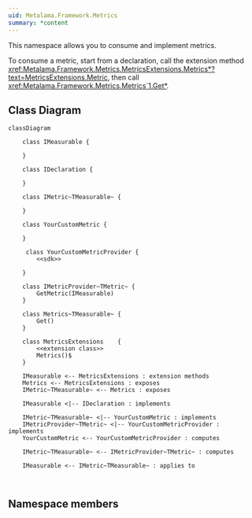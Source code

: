 ```yaml
---
uid: Metalama.Framework.Metrics
summary: *content
---
```


This namespace allows you to consume and implement metrics.

To consume a metric, start from a declaration, call the extension method <xref:Metalama.Framework.Metrics.MetricsExtensions.Metrics*?text=MetricsExtensions.Metric>, then call <xref:Metalama.Framework.Metrics.Metrics`1.Get*>.


## Class Diagram

```mermaid
classDiagram
    
    class IMeasurable {
        
    }

    class IDeclaration {

    }

    class IMetric~TMeasurable~ {

    }

    class YourCustomMetric {

    }

     class YourCustomMetricProvider {
        <<sdk>>

    }

    class IMetricProvider~TMetric~ {
        GetMetric(IMeasurable)
    }

    class Metrics~TMeasurable~ {
        Get()
    }

    class MetricsExtensions    {
        <<extension class>>
        Metrics()$
    }

    IMeasurable <-- MetricsExtensions : extension methods
    Metrics <-- MetricsExtensions : exposes
    IMetric~TMeasurable~ <-- Metrics : exposes

    IMeasurable <|-- IDeclaration : implements

    IMetric~TMeasurable~ <|-- YourCustomMetric : implements
    IMetricProvider~TMetric~ <|-- YourCustomMetricProvider : implements
    YourCustomMetric <-- YourCustomMetricProvider : computes

    IMetric~TMeasurable~ <-- IMetricProvider~TMetric~ : computes

    IMeasurable <-- IMetric~TMeasurable~ : applies to

   
```


## Namespace members